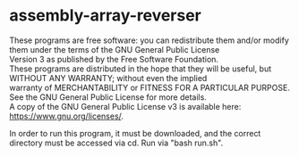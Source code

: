 # assembly-array-reverser
These programs are free software: you can redistribute them and/or modify them under the terms of the GNU General Public License  
Version 3 as published by the Free Software Foundation.                                                                            
These programs are distributed in the hope that they will be useful, but WITHOUT ANY WARRANTY; without even the implied           
warranty of MERCHANTABILITY or FITNESS FOR A PARTICULAR PURPOSE.  See the GNU General Public License for more details.            
A copy of the GNU General Public License v3 is available here:  <https://www.gnu.org/licenses/>.           

In order to run this program, it must be downloaded, and the correct directory must be accessed via cd. Run via "bash run.sh".
